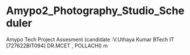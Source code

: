 # Amypo2_Photography_Studio_Scheduler
Amypo Tech Project Assesment (candidate :V.Uthaya Kumar BTech
 IT [727622BIT094] 
  DR.MCET , POLLACHI) m

